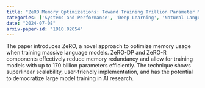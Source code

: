 ```yaml
---
title: "ZeRO Memory Optimizations: Toward Training Trillion Parameter Models"
categories: ['Systems and Performance', 'Deep Learning', 'Natural Language Processing']
date: "2024-07-08"
arxiv-paper-id: "1910.02054"
---
```


The paper introduces ZeRO, a novel approach to optimize memory usage when training massive language models. ZeRO-DP and ZeRO-R components effectively reduce memory redundancy and allow for training models with up to 170 billion parameters efficiently. The technique shows superlinear scalability, user-friendly implementation, and has the potential to democratize large model training in AI research.